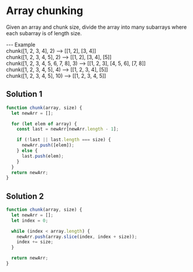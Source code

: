 # Array chunking

Given an array and chunk size, divide the array into many subarrays where each subarray is of length size.

--- Example
<br> chunk([1, 2, 3, 4], 2) --> [[1, 2], [3, 4]]
<br> chunk([1, 2, 3, 4, 5], 2) --> [[1, 2], [3, 4], [5]]
<br> chunk([1, 2, 3, 4, 5, 6, 7, 8], 3) --> [[1, 2, 3], [4, 5, 6], [7, 8]]
<br> chunk([1, 2, 3, 4, 5], 4) --> [[1, 2, 3, 4], [5]]
<br> chunk([1, 2, 3, 4, 5], 10) --> [[1, 2, 3, 4, 5]]

## Solution 1

```js
function chunk(array, size) {
  let newArr = [];

  for (let elem of array) {
    const last = newArr[newArr.length - 1];

    if (!last || last.length === size) {
      newArr.push([elem]);
    } else {
      last.push(elem);
    }
  }
  return newArr;
}
```

## Solution 2

```js
function chunk(array, size) {
  let newArr = [];
  let index = 0;

  while (index < array.length) {
    newArr.push(array.slice(index, index + size));
    index += size;
  }

  return newArr;
}
```
